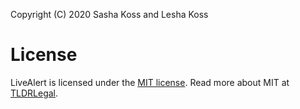 Copyright (C) 2020 Sasha Koss and Lesha Koss

# License

LiveAlert is licensed under the [MIT license](http://kossnocorp.mit-license.org).
Read more about MIT at [TLDRLegal](https://tldrlegal.com/license/mit-license).

